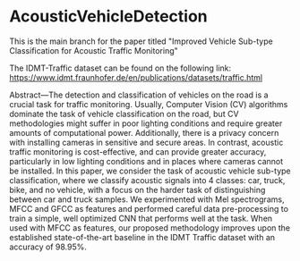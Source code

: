 # AcousticVehicleDetection

This is the main branch for the paper titled "Improved Vehicle Sub-type Classification for
Acoustic Traffic Monitoring"

The IDMT-Traffic dataset can be found on the following link: https://www.idmt.fraunhofer.de/en/publications/datasets/traffic.html

Abstract—The detection and classification of vehicles on the
road is a crucial task for traffic monitoring. Usually, Computer
Vision (CV) algorithms dominate the task of vehicle classification
on the road, but CV methodologies might suffer in poor lighting
conditions and require greater amounts of computational power.
Additionally, there is a privacy concern with installing cameras in
sensitive and secure areas. In contrast, acoustic traffic monitoring
is cost-effective, and can provide greater accuracy, particularly
in low lighting conditions and in places where cameras cannot be
installed. In this paper, we consider the task of acoustic vehicle
sub-type classification, where we classify acoustic signals into 4
classes: car, truck, bike, and no vehicle, with a focus on the
harder task of distinguishing between car and truck samples.
We experimented with Mel spectrograms, MFCC and GFCC
as features and performed careful data pre-processing to train
a simple, well optimized CNN that performs well at the task.
When used with MFCC as features, our proposed methodology
improves upon the established state-of-the-art baseline in the
IDMT Traffic dataset with an accuracy of 98.95%.
